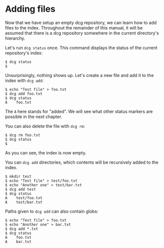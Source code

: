 # Adding files

Now that we have setup an empty dcg repository, we can learn how to
add files to the index. Throughout the remainder of this manual, it
will be assumed that there is a dcg repository somewhere in the
current directory's hierarchy.

Let's run `dcg status` once. This command displays the status of the
current repository's index:

```
$ dcg status
$
```

Unsurprisingly, nothing shows up. Let's create a new file and add it
to the index with `dcg add`:

```
$ echo "Test file" > foo.txt
$ dcg add foo.txt
$ dcg status
A    foo.txt
```

The `A` here stands for "added". We will see what other status markers
are possible in the next chapter.

You can also delete the file with `dcg rm`:

```
$ dcg rm foo.txt
$ dcg status
$
```

As you can see, the index is now empty.

You can `dcg add` directories, which contents will be recursively
added to the index.

```
$ mkdir test
$ echo "Test file" > test/foo.txt
$ echo "Another one" > test/bar.txt
$ dcg add test
$ dcg status
A    test/foo.txt
A    test/bar.txt
```

Paths given to `dcg add` can also contain globs:

```
$ echo "Test file" > foo.txt
$ echo "Another one" > bar.txt
$ dcg add *.txt
$ dcg status
A    foo.txt
A    bar.txt
```
